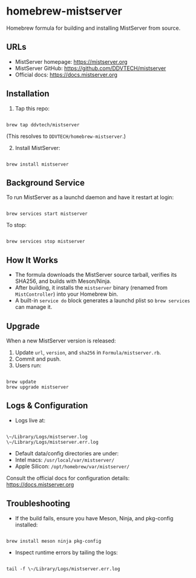 
# homebrew-mistserver
Homebrew formula for building and installing MistServer from source.

## URLs
- MistServer homepage: https://mistserver.org
- MistServer GitHub: https://github.com/DDVTECH/mistserver
- Official docs: https://docs.mistserver.org

## Installation
1. Tap this repo:
```

brew tap ddvtech/mistserver

```
(This resolves to `DDVTECH/homebrew-mistserver`.)

2. Install MistServer:
```

brew install mistserver

```

## Background Service
To run MistServer as a launchd daemon and have it restart at login:
```

brew services start mistserver

```
To stop:
```

brew services stop mistserver

```

## How It Works
- The formula downloads the MistServer source tarball, verifies its SHA256, and builds with Meson/Ninja.
- After building, it installs the `mistserver` binary (renamed from `MistController`) into your Homebrew bin.
- A built-in `service do` block generates a launchd plist so `brew services` can manage it.

## Upgrade
When a new MistServer version is released:
1. Update `url`, `version`, and `sha256` in `Formula/mistserver.rb`.
2. Commit and push.
3. Users run:
```

brew update
brew upgrade mistserver

```

## Logs & Configuration
- Logs live at:
```

\~/Library/Logs/mistserver.log
\~/Library/Logs/mistserver.err.log

```
- Default data/config directories are under:
- Intel macs: `/usr/local/var/mistserver/`
- Apple Silicon: `/opt/homebrew/var/mistserver/`

Consult the official docs for configuration details:  
https://docs.mistserver.org

## Troubleshooting
- If the build fails, ensure you have Meson, Ninja, and pkg-config installed:
```

brew install meson ninja pkg-config

```
- Inspect runtime errors by tailing the logs:
```

tail -f \~/Library/Logs/mistserver.err.log

```
